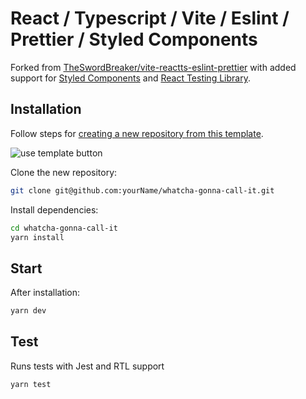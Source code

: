# React / Typescript / Vite / Eslint / Prettier / Styled Components

Forked from [TheSwordBreaker/vite-reactts-eslint-prettier](https://github.com/TheSwordBreaker/vite-reactts-eslint-prettier) with added support for [Styled Components](https://styled-components.com/) and [React Testing Library](https://testing-library.com/docs/react-testing-library/intro).

## Installation

Follow steps for [creating a new repository from this template](https://docs.github.com/en/repositories/creating-and-managing-repositories/creating-a-repository-from-a-template#creating-a-repository-from-a-template).

![use template button](https://docs.github.com/assets/cb-36544/images/help/repository/use-this-template-button.png)

Clone the new repository:

```bash
git clone git@github.com:yourName/whatcha-gonna-call-it.git
```

Install dependencies:

```bash
cd whatcha-gonna-call-it
yarn install
```

## Start

After installation:

```bash
yarn dev
```

## Test

Runs tests with Jest and RTL support

```bash
yarn test
```
